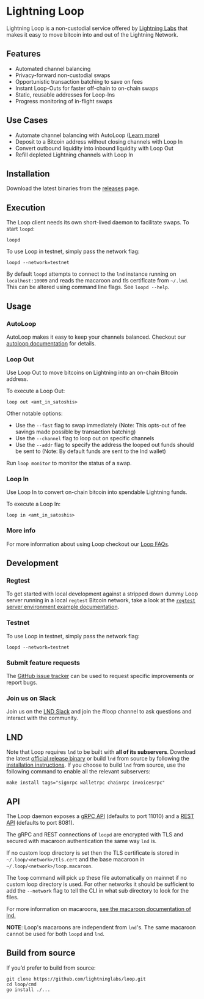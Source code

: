 # Lightning Loop
Lightning Loop is a non-custodial service offered by
[Lightning Labs](https://lightning.engineering/) that makes it easy to move
bitcoin into and out of the Lightning Network.

## Features
- Automated channel balancing
- Privacy-forward non-custodial swaps
- Opportunistic transaction batching to save on fees
- Instant Loop-Outs for faster off-chain to on-chain swaps
- Static, reusable addresses for Loop-Ins
- Progress monitoring of in-flight swaps

## Use Cases
- Automate channel balancing with AutoLoop ([Learn more](https://github.com/lightninglabs/loop/blob/master/docs/autoloop.md))
- Deposit to a Bitcoin address without closing channels with Loop In
- Convert outbound liquidity into inbound liquidity with Loop Out
- Refill depleted Lightning channels with Loop In

## Installation
Download the latest binaries from the [releases](https://github.com/lightninglabs/loop/releases) page.

## Execution
The Loop client needs its own short-lived daemon to facilitate swaps. To start `loopd`:

```
loopd
```

To use Loop in testnet, simply pass the network flag:
```
loopd --network=testnet
```

By default `loopd` attempts to connect to the `lnd` instance running on
`localhost:10009` and reads the macaroon and tls certificate from `~/.lnd`.
This can be altered using command line flags. See `loopd --help`.

## Usage

### AutoLoop
AutoLoop makes it easy to keep your channels balanced. Checkout our [autoloop documentation](https://docs.lightning.engineering/advanced-best-practices/advanced-best-practices-overview/autoloop) for details.

### Loop Out
Use Loop Out to move bitcoins on Lightning into an on-chain Bitcoin address.

To execute a Loop Out:
```
loop out <amt_in_satoshis>
```

Other notable options:
- Use the `--fast` flag to swap immediately (Note: This opts-out of fee savings made possible by transaction batching)
- Use the `--channel` flag to loop out on specific channels
- Use the `--addr` flag to specify the address the looped out funds should be sent to (Note: By default funds are sent to the lnd wallet)

Run `loop monitor` to monitor the status of a swap.

### Loop In
Use Loop In to convert on-chain bitcoin into spendable Lightning funds.

To execute a Loop In:
```
loop in <amt_in_satoshis>
```

### More info
For more information about using Loop checkout our [Loop FAQs](./docs/faqs.md).

## Development

### Regtest
To get started with local development against a stripped down dummy Loop server
running in a local `regtest` Bitcoin network, take a look at the
[`regtest` server environment example documentation](./regtest/README.md).

### Testnet
To use Loop in testnet, simply pass the network flag:
```
loopd --network=testnet
```

### Submit feature requests
The [GitHub issue tracker](https://github.com/lightninglabs/loop/issues) can be
used to request specific improvements or report bugs.

### Join us on Slack
Join us on the
[LND Slack](https://lightning.engineering/slack.html) and join the #loop
channel to ask questions and interact with the community.

## LND
Note that Loop requires `lnd` to be built with **all of its subservers**. Download the latest [official release binary](https://github.com/lightningnetwork/lnd/releases/latest) or build `lnd` from source by following the [installation instructions](https://github.com/lightningnetwork/lnd/blob/master/docs/INSTALL.md). If you choose to build `lnd` from source, use the following command to enable all the relevant subservers:

```
make install tags="signrpc walletrpc chainrpc invoicesrpc"
```

## API
The Loop daemon exposes a [gRPC API](https://lightning.engineering/loopapi/#lightning-loop-grpc-api-reference)
(defaults to port 11010) and a [REST API](https://lightning.engineering/loopapi/index.html#loop-rest-api-reference)
(defaults to port 8081).

The gRPC and REST connections of `loopd` are encrypted with TLS and secured with
macaroon authentication the same way `lnd` is.

If no custom loop directory is set then the TLS certificate is stored in
`~/.loop/<network>/tls.cert` and the base macaroon in
`~/.loop/<network>/loop.macaroon`.

The `loop` command will pick up these file automatically on mainnet if no custom
loop directory is used. For other networks it should be sufficient to add the
`--network` flag to tell the CLI in what sub directory to look for the files.

For more information on macaroons,
[see the macaroon documentation of lnd.](https://github.com/lightningnetwork/lnd/blob/master/docs/macaroons.md)

**NOTE**: Loop's macaroons are independent from `lnd`'s. The same macaroon
cannot be used for both `loopd` and `lnd`.

## Build from source
If you’d prefer to build from source:
```
git clone https://github.com/lightninglabs/loop.git
cd loop/cmd
go install ./...
```
